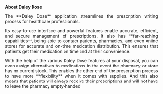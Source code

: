 **About Daley Dose**

<p style="text-align: justify;">
The **Daley Dose** application streamlines the prescription writing process for healthcare professionals.
</p>

<p style="text-align: justify;">
Its easy-to-use interface and powerful features enable accurate, efficient, and secure management of prescriptions. It also has **far-reaching capabilities**, being able to contact patients, pharmacies, and even online stores for accurate and on-time medication distribution. This ensures that patients get their medication on time and at their convenience.
</p>

<p style="text-align: justify;">
With the help of the various Daley Dose features at your disposal, you can even assign alternatives to medications in the event the pharmacy or store has no current stock. This enables the other end of the prescription process to have more **flexibility** when it comes with supplies. And this also means that patients will always receive their prescriptions and will not have to leave the pharmacy empty-handed.
</p>
